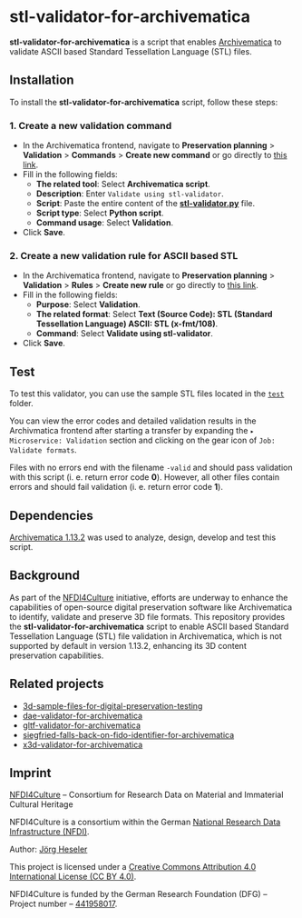 # stl-validator-for-archivematica

**stl-validator-for-archivematica** is a script that enables [Archivematica](https://www.archivematica.org/) to validate ASCII based Standard Tessellation Language (STL) files.

## Installation

To install the **stl-validator-for-archivematica** script, follow these steps:

### 1. Create a new validation command
- In the Archivematica frontend, navigate to **Preservation planning** > **Validation** > **Commands** > **Create new command** or go directly to [this link](http://10.10.10.20/fpr/fpcommand/create/).
- Fill in the following fields:
    - **The related tool**: Select **Archivematica script**.
    - **Description**: Enter `Validate using stl-validator`.
    - **Script**: Paste the entire content of the [**stl-validator.py**](./src/stl_validator.py) file.
    - **Script type**: Select **Python script**.
    - **Command usage**: Select **Validation**.
- Click **Save**.

### 2. Create a new validation rule for ASCII based STL
- In the Archivematica frontend, navigate to **Preservation planning** > **Validation** > **Rules** > **Create new rule** or go directly to [this link](http://10.10.10.20/fpr/fprule/create/).
- Fill in the following fields:
    - **Purpose**: Select **Validation**.
    - **The related format**: Select **Text (Source Code): STL (Standard Tessellation Language) ASCII: STL (x-fmt/108)**.
    - **Command**: Select **Validate using stl-validator**.
- Click **Save**.

## Test

To test this validator, you can use the sample STL files located in the [`test`](./test/) folder.

You can view the error codes and detailed validation results in the Archivmatica frontend after starting a transfer by expanding the `▸ Microservice: Validation` section and clicking on the gear icon of `Job: Validate formats`.

Files with no errors end with the filename `-valid` and should pass validation with this script (i. e. return error code **0**). However, all other files contain errors and should fail validation (i. e. return error code **1**).

## Dependencies

[Archivematica 1.13.2](https://github.com/artefactual/archivematica/releases/tag/v1.13.2) was used to analyze, design, develop and test this script.

## Background

As part of the [NFDI4Culture](https://nfdi4culture.de/) initiative, efforts are underway to enhance the capabilities of open-source digital preservation software like Archivematica to identify, validate and preserve 3D file formats. This repository provides the **stl-validator-for-archivematica** script to enable ASCII based Standard Tessellation Language (STL) file validation in Archivematica, which is not supported by default in version 1.13.2, enhancing its 3D content preservation capabilities.

## Related projects

- [3d-sample-files-for-digital-preservation-testing](https://github.com/JoergHeseler/3d-sample-files-for-digital-preservation-testing)
- [dae-validator-for-archivematica](https://github.com/JoergHeseler/dae-validator-for-archivematica)
- [gltf-validator-for-archivematica](https://github.com/JoergHeseler/gltf-validator-for-archivematica)
- [siegfried-falls-back-on-fido-identifier-for-archivematica](https://github.com/JoergHeseler/siegfried-falls-back-on-fido-identifier-for-archivematica)
- [x3d-validator-for-archivematica](https://github.com/JoergHeseler/x3d-validator-for-archivematica)

## Imprint

[NFDI4Culture](https://nfdi4culture.de/) – Consortium for Research Data on Material and Immaterial Cultural Heritage

NFDI4Culture is a consortium within the German [National Research Data Infrastructure (NFDI)](https://www.nfdi.de/).

Author: [Jörg Heseler](https://orcid.org/0000-0002-1497-627X)

This project is licensed under a [Creative Commons Attribution 4.0 International License (CC BY 4.0)](https://creativecommons.org/licenses/by/4.0/).

NFDI4Culture is funded by the German Research Foundation (DFG) – Project number – [441958017](https://gepris.dfg.de/gepris/projekt/441958017).